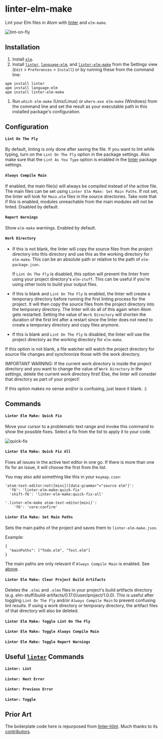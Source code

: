 # linter-elm-make

Lint your Elm files in Atom with [linter](https://atom.io/packages/linter) and `elm-make`.

![lint-on-fly](https://github.com/mybuddymichael/linter-elm-make/blob/master/images/lint-on-fly.gif?raw=true)

## Installation

1. Install [`elm`](http://elm-lang.org/install).
1. Install [`linter`](https://atom.io/packages/linter), [`language-elm`](https://atom.io/packages/language-elm), and [`linter-elm-make`](https://atom.io/packages/linter-elm-make) from the Settings view (`Edit` > `Preferences` > `Install`) or by running these from the command line:
  ```
  apm install linter
  apm install language-elm
  apm install linter-elm-make
  ```
1. Run `which elm-make` (Unix/Linux) or `where.exe elm-make` (Windows) from the command line and set the result as your executable path in this installed package's configuration.

## Configuration

#### `Lint On The Fly`
By default, linting is only done after saving the file.  If you want to lint while typing, turn on the `Lint On The Fly` option in the package settings.  Also make sure that the `Lint As You Type` option is enabled in the [linter](https://atom.io/packages/linter) package settings.

#### `Always Compile Main`
If enabled, the main file(s) will always be compiled instead of the active file.  The main files can be set using `Linter Elm Make: Set Main Paths`.  If not set, the linter will look for `Main.elm` files in the source directories.  Take note that if this is enabled, modules unreachable from the main modules will not be linted.  Disabled by default.

#### `Report Warnings`
Show `elm-make` warnings.  Enabled by default.

#### `Work Directory`
- If this is not blank, the linter will copy the source files from the project directory into this directory and use this as the working directory for `elm-make`.  This can be an absolute path or relative to the path of `elm-package.json`.

  If `Lint On The Fly` is disabled, this option will prevent the linter from using your project directory's `elm-stuff`.  This can be useful if you're using other tools to build your output files.

- If this is blank and `Lint On The Fly` is enabled, the linter will create a temporary directory before running the first linting process for the project.  It will then copy the source files from the project directory into the temporary directory.  The linter will do all of this again when Atom gets restarted.  Setting the value of `Work Directory` will shorten the duration of the first lint after a restart since the linter does not need to create a temporary directory and copy files anymore.

- If this is blank and `Lint On The Fly` is disabled, the linter will use the project directory as the working directory for `elm-make`.

If this option is not blank, a file watcher will watch the project directory for source file changes and synchronize those with the work directory.

IMPORTANT WARNING: If the current work directory is inside the project directory and you want to change the value of `Work Directory` in the settings, delete the current work directory first!  Else, the linter will consider that directory as part of your project!

If this option makes no sense and/or is confusing, just leave it blank. :)

## Commands

#### `Linter Elm Make: Quick Fix`
Move your cursor to a problematic text range and invoke this command to show the possible fixes. Select a fix from the list to apply it to your code.

![quick-fix](https://github.com/mybuddymichael/linter-elm-make/blob/master/images/quick-fix.png?raw=true)

#### `Linter Elm Make: Quick Fix All`
Fixes all issues in the active text editor in one go. If there is more than one fix for an issue, it will choose the first from the list.

You may also add something like this in your `keymap.cson`:

```
'atom-text-editor:not([mini])[data-grammar^="source elm"]':
  'f6': 'linter-elm-make:quick-fix'
  'shift-f6': 'linter-elm-make:quick-fix-all'

'.linter-elm-make atom-text-editor[mini]':
    'f6': 'core:confirm'
```

#### `Linter Elm Make: Set Main Paths`
Sets the main paths of the project and saves them to `linter-elm-make.json`.

Example:
```
{
  "mainPaths": ["Todo.elm", "Test.elm"]
}
```
The main paths are only relevant if `Always Compile Main` is enabled.  See [above](#always-compile-main).

#### `Linter Elm Make: Clear Project Build Artifacts`
Deletes the `.elmi` and `.elmo` files in your project's build artifacts directory (e.g. elm-stuff/build-artifacts/0.17.0/user/project/1.0.0).  This is useful after toggling `Lint On The Fly` and/or `Always Compile Main` to prevent confusing lint results.  If using a work directory or temporary directory, the artifact files of that directory will also be deleted.

#### `Linter Elm Make: Toggle Lint On The Fly`

#### `Linter Elm Make: Toggle Always Compile Main`

#### `Linter Elm Make: Toggle Report Warnings`

## Useful [`linter`](https://atom.io/packages/linter) Commands

#### `Linter: Lint`

#### `Linter: Next Error`

#### `Linter: Previous Error`

#### `Linter: Toggle`

## Prior Art

The boilerplate code here is repurposed from [linter-hlint](https://github.com/AtomLinter/linter-hlint). Much thanks to its [contributors](https://github.com/AtomLinter/linter-hlint/graphs/contributors).
